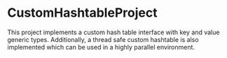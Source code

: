 # CustomHashtableProject

This project implements a custom hash table interface with key and value generic types. Additionally, a thread safe custom hashtable is also implemented which can be used in a highly parallel environment.
